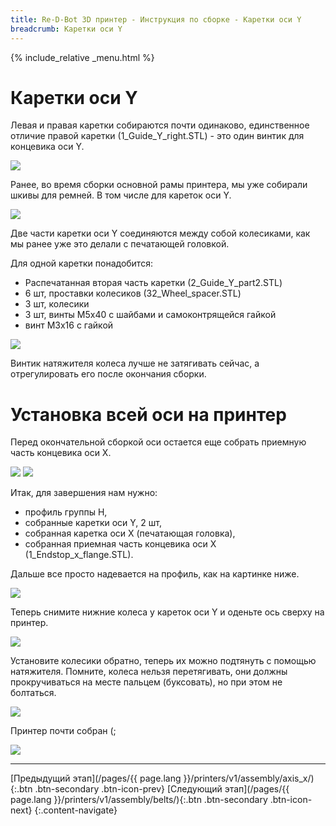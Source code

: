 ```yaml
---
title: Re-D-Bot 3D принтер - Инструкция по сборке - Каретки оси Y
breadcrumb: Каретки оси Y
---
```


{% include_relative _menu.html %}

# Каретки оси Y
Левая и правая каретки собираются почти одинаково, единственное отличие правой каретки (1_Guide_Y_right.STL) - это один винтик для концевика оси Y.

![](/assets/img/assembly/47.JPG)

Ранее, во время сборки основной рамы принтера, мы уже собирали шкивы для ремней. В том числе для кареток оси Y.

![](/assets/img/assembly/48.JPG)

Две части каретки оси Y соединяются между собой колесиками, как мы ранее уже это делали с печатающей головкой.

Для одной каретки понадобится:
- Распечатанная вторая часть каретки (2_Guide_Y_part2.STL)
- 6 шт, проставки колесиков (32_Wheel_spacer.STL)
- 3 шт, колесики
- 3 шт, винты М5х40 с шайбами и самоконтрящейся гайкой
- винт М3х16 с гайкой

![](/assets/img/assembly/34.JPG)

Винтик натяжителя колеса лучше не затягивать сейчас, а отрегулировать его после окончания сборки.

# Установка всей оси на принтер
Перед окончательной сборкой оси остается еще собрать приемную часть концевика оси X.

![](/assets/img/assembly/m_01.JPG)
![](/assets/img/assembly/m_02.JPG)

Итак, для завершения нам нужно:
- профиль группы H,
- собранные каретки оси Y, 2 шт,
- собранная каретка оси X (печатающая головка),
- собранная приемная часть концевика оси X (1_Endstop_x_flange.STL).

Дальше все просто надевается на профиль, как на картинке ниже.

![](/assets/img/assembly/35_0.JPG)

Теперь снимите нижние колеса у кареток оси Y и оденьте ось сверху на принтер.

![](/assets/img/assembly/36.JPG)

Установите колесики обратно, теперь их можно подтянуть с помощью натяжителя. Помните, колеса нельзя перетягивать, они должны прокручиваться на месте пальцем (буксовать), но при этом не болтаться.

![](/assets/img/assembly/37.JPG)

Принтер почти собран (;

![](/assets/img/assembly/m_03.JPG)

---
[Предыдущий этап](/pages/{{ page.lang }}/printers/v1/assembly/axis_x/){:.btn .btn-secondary .btn-icon-prev} [Следующий этап](/pages/{{ page.lang }}/printers/v1/assembly/belts/){:.btn .btn-secondary .btn-icon-next}
{:.content-navigate}
